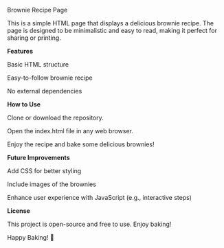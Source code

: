 Brownie Recipe Page

This is a simple HTML page that displays a delicious brownie recipe. The page is designed to be minimalistic and easy to read, making it perfect for sharing or printing.

**Features**

Basic HTML structure

Easy-to-follow brownie recipe

No external dependencies

**How to Use**

Clone or download the repository.

Open the index.html file in any web browser.

Enjoy the recipe and bake some delicious brownies!

**Future Improvements**

Add CSS for better styling

Include images of the brownies

Enhance user experience with JavaScript (e.g., interactive steps)

**License**

This project is open-source and free to use. Enjoy baking!

Happy Baking! 🍫

